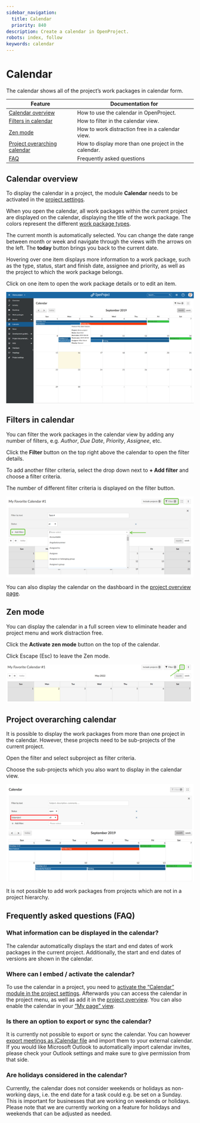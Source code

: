 ```yaml
---
sidebar_navigation:
  title: Calendar
  priority: 840
description: Create a calendar in OpenProject.
robots: index, follow
keywords: calendar
---
```


# Calendar

The calendar shows all of the project’s work packages in calendar form. 

| Feature                                                      | Documentation for                                     |
| ------------------------------------------------------------ | ----------------------------------------------------- |
| [Calendar overview](#calendar-overview)                      | How to use the calendar in OpenProject.               |
| [Filters in calendar](#filters-in-calendar)                  | How to filter in the calendar view.                   |
| [Zen mode](#zen-mode)                                        | How to work distraction free in a calendar view.      |
| [Project overarching calendar](#project-orverarching-calendar) | How to display more than one project in the calendar. |
| [FAQ](#frequently-asked-questions-(faq))                     | Frequently asked questions                            |

## Calendar overview

To display the calendar in a project, the module **Calendar** needs to be activated in the [project settings](../projects/#activate-modules).

When you open the calendar, all work packages within the current project are displayed on the calendar, displaying the title of the work package. The colors represent the different [work package types](../../system-admin-guide/#work-package-types).

The current month is automatically selected. You can change the  date range between month or week and navigate through the views with the arrows on the left. The **today** button brings you back to the current date.

Hovering over one item displays more information to a work package, such as the type, status, start and finish date, assignee and priority, as well as the project to which the work package belongs.

Click on one item to open the work package details or to edit an item.

![calendar](1568639577828.png)

## Filters in calendar

You can filter the work packages in the calendar view by adding any number of filters, e.g. *Author*, *Due Date*, *Priority*, *Assignee*, etc.

Click the **Filter** button on the top right above the calendar to open the filter details.

To add another filter criteria, select the drop down next to **+ Add filter** and choose a filter criteria.

The number of different filter criteria is displayed on the filter button.

![filter-calendar](filter-calendar.png)

You can also display the calendar on the dashboard in the [project overview page](#project-overview).

## Zen mode

You can display the calendar in a full screen view to eliminate header and project menu and work distraction free.

Click the **Activate zen mode** button on the top of the calendar.

Click Escape (Esc) to leave the Zen mode.

![zen-calendar](zen-calendar.png)

## Project overarching calendar

It is possible to display the work packages from more than one project in the calendar. However, these projects need to be sub-projects of the current project.

Open the filter and select subproject as filter criteria.

Choose the sub-projects which you also want to display in the calendar view.

![subproject-calendar](subproject-calendar.png)

It is not possible to add work packages from projects which are not in a project hierarchy.



## Frequently asked questions (FAQ)

### What information can be displayed in the calendar?

The calendar automatically displays the start and end dates of work  packages in the current project. Additionally, the start and end dates of versions are shown in the calendar.

### Where can I embed / activate the calendar?

To use the calendar in a project, you need to [activate the “Calendar” module in the project settings](../projects/#activate-modules). Afterwards you can access the calendar in the project menu, as well as add it in the [project overview](#project-overview). You can also enable the calendar in your [“My page” view](#my-page).

### Is there an option to export or sync the calendar?

It is currently not possible to export or sync the calendar. You can however [export meetings as iCalendar file](#meetings) and import them to your external calendar. If you would like Microsoft Outlook to automatically import calendar invites, please check your Outlook settings and make sure to give permission from that side.

### Are holidays considered in the calendar?

Currently, the calendar does not consider weekends or holidays as non-working days, i.e. the end date for a task could e.g. be set on a Sunday. This is important for businesses that are working on weekends or holidays. Please note that we are currently working on a feature for holidays and weekends that can be adjusted as needed. 
